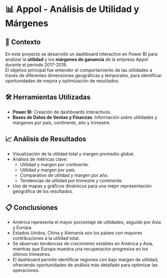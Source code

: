 # 📊 Appol - Análisis de Utilidad y Márgenes

## 📝 Contexto
En este proyecto se desarrolló un dashboard interactivo en Power BI para analizar la **utilidad** y los **márgenes de ganancia** de la empresa Appol durante el periodo 2017-2019.  
El objetivo principal fue entender el comportamiento de las utilidades a través de diferentes dimensiones geográficas y temporales, para identificar oportunidades de mejora y optimización de resultados.

## 🛠️ Herramientas Utilizadas
- **Power BI**: Creación de dashboards interactivos.
- **Bases de Datos de Ventas y Finanzas**: Información sobre utilidades y márgenes por país, continente, año y trimestre.

## 📈 Análisis de Resultados
- Visualización de la utilidad total y margen promedio global.
- Análisis de métricas clave:
  - Utilidad y margen por continente.
  - Utilidad y margen por país.
  - Comparativo de utilidad y margen por año.
  - Tendencias de utilidad por trimestre y continente.
- Uso de mapas y gráficos dinámicos para una mejor representación geográfica de los resultados.

## 📋 Conclusiones
- América representa el mayor porcentaje de utilidades, seguido por Asia y Europa.
- Estados Unidos, China y Alemania son los países con mayores contribuciones a la utilidad total.
- Se observan tendencias de crecimiento estables en América y Asia, mientras que Europa muestra una recuperación progresiva en los últimos trimestres.
- El dashboard permite identificar regiones con bajo margen de utilidad, ofreciendo oportunidades de análisis más detallado para optimizar las operaciones.
